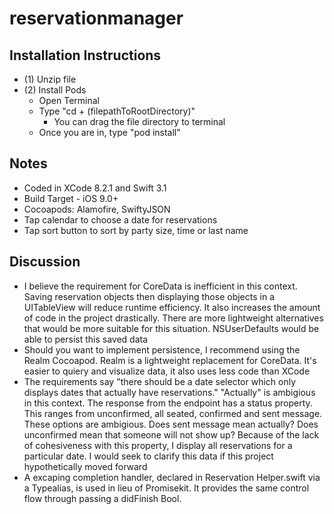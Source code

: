 # reservationmanager

## Installation Instructions
* (1) Unzip file
* (2) Install Pods
  * Open Terminal
  * Type "cd + \(filepathToRootDirectory)"
    * You can drag the file directory to terminal   
  * Once you are in, type "pod install"

## Notes
* Coded in XCode 8.2.1 and Swift 3.1
* Build Target - iOS 9.0+
* Cocoapods: Alamofire, SwiftyJSON
* Tap calendar to choose a date for reservations
* Tap sort button to sort by party size, time or last name


## Discussion
*   I believe the requirement for CoreData is inefficient in this context. Saving reservation objects then displaying those objects in a UITableView will reduce runtime efficiency. It also increases the amount of code in the project drastically. There are more lightweight alternatives that would be more suitable for this situation. NSUserDefaults would be able to persist this saved data
*   Should you want to implement persistence, I recommend using the Realm Cocoapod. Realm is a lightweight replacement for CoreData. It's easier to quiery and visualize data, it also uses less code than XCode
*   The requirements say "there should be a date selector which only displays dates that actually have reservations." "Actually" is ambigious in this context. The response from the endpoint has a status property. This ranges from unconfirmed, all seated, confirmed and sent message. These options are ambigious. Does sent message mean actually? Does unconfirmed mean that someone will not show up? Because of the lack of cohesiveness with this property, I display all reservations for a particular date. I would seek to clarify this data if this project hypothetically moved forward
*   A excaping completion handler, declared in Reservation Helper.swift via a Typealias, is used in lieu of Promisekit. It provides the same control flow through passing a didFinish Bool.
